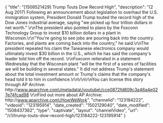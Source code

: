 {
    "title": "[1508521429] Trump Touts Dow Record High",
    "description": "(2 Aug 2017) Following an announcement about legislation to overhaul the U.S. immigration system, President Donald Trump touted the record high of the Dow Jones industrial average, saying \"we picked up four trillion dollars in net worth.\" \r\nThe president also pointed to plans by the Foxconn Technology Group to invest $10 billion dollars in a plant in Wisconsin.\r\n\"You're going to see jobs are pouring back into the country. Factories, and plants are coming back into the country,\" he said.\r\nThe president repeated his claim the Taiwanese electronics company would ultimately invest $30 billion in the U.S., which he has said the company's leader told him off the record. \r\nFoxconn reiterated in a statement Wednesday that the Wisconsin plant \"will be the first of a series of facilities we will be building in several states.\" It did not address Trump's statement about the total investment amount or Trump's claims that the company's head told it to him in confidence.\r\n\r\n\r\nYou can license this story through AP Archive: http:\/\/www.aparchive.com\/metadata\/youtube\/cce0872fd809c3a46a4e027e74fcad98 \r\nFind out more about AP Archive: http:\/\/www.aparchive.com\/HowWeWork",
    "channelid": "123184222",
    "videoid": "123195914",
    "date_created": "1502129040",
    "date_modified": "1508437362",
    "type": "captivate",
    "layout": "channelVideo",
    "url": "\/c1\/trump-touts-dow-record-high\/123184222-123195914"
}